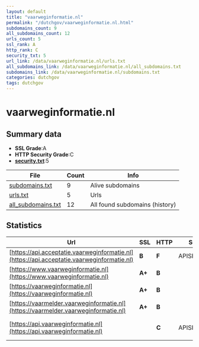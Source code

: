 ```yaml
---
layout: default
title: "vaarweginformatie.nl"
permalink: "/dutchgov/vaarweginformatie.nl.html"
subdomains_count: 9
all_subdomains_count: 12
urls_count: 5
ssl_rank: A
http_rank: C
security_txt: 5
url_link: /data/vaarweginformatie.nl/urls.txt
all_subdomains_link: /data/vaarweginformatie.nl/all_subdomains.txt
subdomains_link: /data/vaarweginformatie.nl/subdomains.txt
categories: dutchgov
tags: dutchgov
---
```



# vaarweginformatie.nl
## Summary data


 - **SSL Grade**:A
 - **HTTP Security Grade**:C
 - **[security.txt](https://www.digitaleoverheid.nl/nieuws/standaard-security-txt-nu-verplicht-voor-overheid/)**:5


| File       | Count | Info |
|------------|-------|------|
|[subdomains.txt](/DutchGovScope/data/vaarweginformatie.nl/subdomains.txt)|9|Alive subdomains|
|[urls.txt](/DutchGovScope/data/vaarweginformatie.nl/urls.txt)|5|Urls|
|[all_subdomains.txt](/DutchGovScope/data/vaarweginformatie.nl/all_subdomains.txt)|12|All found subdomains (history)|


## Statistics


| Url | SSL | HTTP | Server | Cookie | HSTS | CORS | CTO | CSP | XFO | XXP | RP |FP| Tech |Title |
|--------|-------|-------|------|------|------|------|------|------|------|------|------|------|------|------|
|[https://api.acceptatie.vaarweginformatie.nl](https://api.acceptatie.vaarweginformatie.nl)| **B**| **F**|APISIX/2.15.0| | | | | | | | :white_check_mark: | |Apache APISIX:2.15.0||
|[https://www.vaarweginformatie.nl](https://www.vaarweginformatie.nl)| **A+**| **B**|| |:white_check_mark: | | | | | | :white_check_mark: | |||
|[https://vaarweginformatie.nl](https://vaarweginformatie.nl)| **A+**| **B**|| |:white_check_mark: | | | | | | :white_check_mark: | |||
|[https://vaarmelder.vaarweginformatie.nl](https://vaarmelder.vaarweginformatie.nl)| **A+**| **B**|| |:white_check_mark: | | | | | | :white_check_mark: | |||
|[https://api.vaarweginformatie.nl](https://api.vaarweginformatie.nl)| | **C**|APISIX/2.15.0| |:white_check_mark: | | | | | | :white_check_mark: | |Apache APISIX:2.15.0 HSTS||

